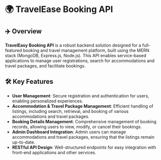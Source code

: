 # 🌍 TravelEase Booking API

## ✈️ Overview
**TravelEasy Booking API** is a robust backend solution designed for a full-featured booking and travel management platform, built using the MERN stack (MongoDB, Express.js, Node.js). This API enables service-based applications to manage user registrations, search for accommodations and travel packages, and facilitate bookings.

## 🛠️ Key Features
- **User Management**: Secure registration and authentication for users, enabling personalized experiences.
- **Accommodation & Travel Package Management**: Efficient handling of listings, including search, retrieval, and booking of various accommodations and travel packages.
- **Booking Details Management**: Comprehensive management of booking records, allowing users to view, modify, or cancel their bookings.
- **Admin Dashboard Integration**: Admin users can manage accommodations and travel packages, ensuring that the listings remain up-to-date.
- **RESTful API Design**: Well-structured endpoints for easy integration with front-end applications and other services.


